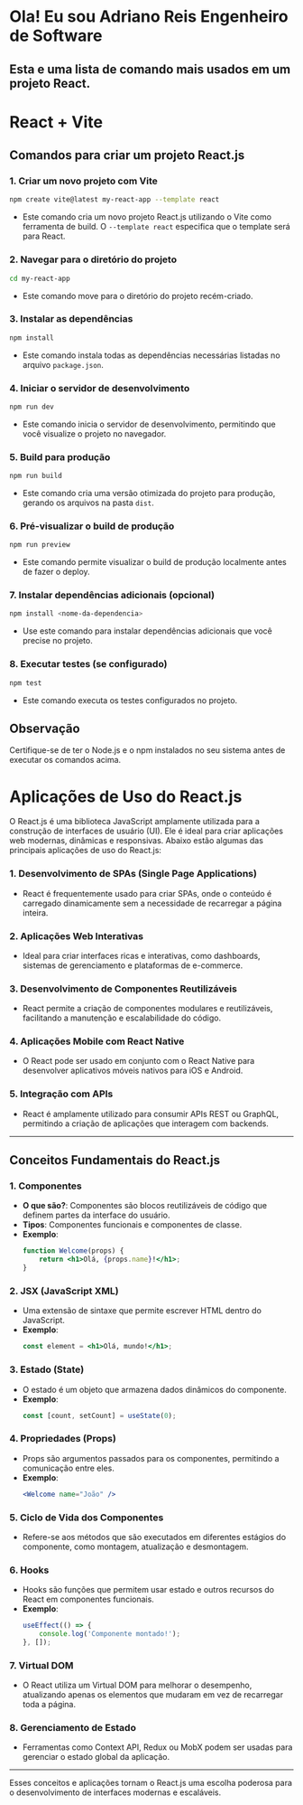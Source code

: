 # Ola! Eu sou Adriano Reis Engenheiro de Software 
## Esta e uma lista de comando mais usados em um projeto React.

# React + Vite
## Comandos para criar um projeto React.js


### 1. Criar um novo projeto com Vite
```bash
npm create vite@latest my-react-app --template react
```
- Este comando cria um novo projeto React.js utilizando o Vite como ferramenta de build. O `--template react` especifica que o template será para React.

### 2. Navegar para o diretório do projeto
```bash
cd my-react-app
```
- Este comando move para o diretório do projeto recém-criado.

### 3. Instalar as dependências
```bash
npm install
```
- Este comando instala todas as dependências necessárias listadas no arquivo `package.json`.

### 4. Iniciar o servidor de desenvolvimento
```bash
npm run dev
```
- Este comando inicia o servidor de desenvolvimento, permitindo que você visualize o projeto no navegador.

### 5. Build para produção
```bash
npm run build
```
- Este comando cria uma versão otimizada do projeto para produção, gerando os arquivos na pasta `dist`.

### 6. Pré-visualizar o build de produção
```bash
npm run preview
```
- Este comando permite visualizar o build de produção localmente antes de fazer o deploy.

### 7. Instalar dependências adicionais (opcional)
```bash
npm install <nome-da-dependencia>
```
- Use este comando para instalar dependências adicionais que você precise no projeto.

### 8. Executar testes (se configurado)
```bash
npm test
```
- Este comando executa os testes configurados no projeto.

## Observação
Certifique-se de ter o Node.js e o npm instalados no seu sistema antes de executar os comandos acima.



# Aplicações de Uso do React.js

O React.js é uma biblioteca JavaScript amplamente utilizada para a construção de interfaces de usuário (UI). Ele é ideal para criar aplicações web modernas, dinâmicas e responsivas. Abaixo estão algumas das principais aplicações de uso do React.js:

### 1. Desenvolvimento de SPAs (Single Page Applications)
- React é frequentemente usado para criar SPAs, onde o conteúdo é carregado dinamicamente sem a necessidade de recarregar a página inteira.

### 2. Aplicações Web Interativas
- Ideal para criar interfaces ricas e interativas, como dashboards, sistemas de gerenciamento e plataformas de e-commerce.

### 3. Desenvolvimento de Componentes Reutilizáveis
- React permite a criação de componentes modulares e reutilizáveis, facilitando a manutenção e escalabilidade do código.

### 4. Aplicações Mobile com React Native
- O React pode ser usado em conjunto com o React Native para desenvolver aplicativos móveis nativos para iOS e Android.

### 5. Integração com APIs
- React é amplamente utilizado para consumir APIs REST ou GraphQL, permitindo a criação de aplicações que interagem com backends.

---

## Conceitos Fundamentais do React.js

### 1. Componentes
- **O que são?**: Componentes são blocos reutilizáveis de código que definem partes da interface do usuário.
- **Tipos**: Componentes funcionais e componentes de classe.
- **Exemplo**:
    ```jsx
    function Welcome(props) {
        return <h1>Olá, {props.name}!</h1>;
    }
    ```

### 2. JSX (JavaScript XML)
- Uma extensão de sintaxe que permite escrever HTML dentro do JavaScript.
- **Exemplo**:
    ```jsx
    const element = <h1>Olá, mundo!</h1>;
    ```

### 3. Estado (State)
- O estado é um objeto que armazena dados dinâmicos do componente.
- **Exemplo**:
    ```jsx
    const [count, setCount] = useState(0);
    ```

### 4. Propriedades (Props)
- Props são argumentos passados para os componentes, permitindo a comunicação entre eles.
- **Exemplo**:
    ```jsx
    <Welcome name="João" />
    ```

### 5. Ciclo de Vida dos Componentes
- Refere-se aos métodos que são executados em diferentes estágios do componente, como montagem, atualização e desmontagem.

### 6. Hooks
- Hooks são funções que permitem usar estado e outros recursos do React em componentes funcionais.
- **Exemplo**:
    ```jsx
    useEffect(() => {
        console.log('Componente montado!');
    }, []);
    ```

### 7. Virtual DOM
- O React utiliza um Virtual DOM para melhorar o desempenho, atualizando apenas os elementos que mudaram em vez de recarregar toda a página.

### 8. Gerenciamento de Estado
- Ferramentas como Context API, Redux ou MobX podem ser usadas para gerenciar o estado global da aplicação.

---

Esses conceitos e aplicações tornam o React.js uma escolha poderosa para o desenvolvimento de interfaces modernas e escaláveis.
 
